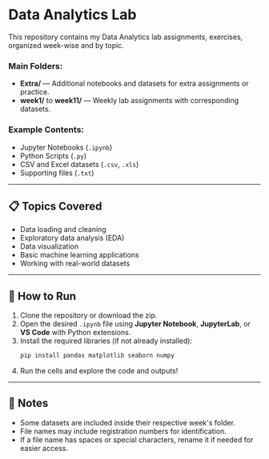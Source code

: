 # Data Analytics Lab

This repository contains my Data Analytics lab assignments, exercises, organized week-wise and by topic.

### Main Folders:

-  **Extra/** — Additional notebooks and datasets for extra assignments or practice.
-  **week1/** to **week11/** — Weekly lab assignments with corresponding datasets.

### Example Contents:

-  Jupyter Notebooks (`.ipynb`)
-  Python Scripts (`.py`)
-  CSV and Excel datasets (`.csv`, `.xls`)
-  Supporting files (`.txt`)

---

## 📋 Topics Covered

-  Data loading and cleaning
-  Exploratory data analysis (EDA)
-  Data visualization
-  Basic machine learning applications
-  Working with real-world datasets

---

## 🚀 How to Run

1. Clone the repository or download the zip.
2. Open the desired `.ipynb` file using **Jupyter Notebook**, **JupyterLab**, or **VS Code** with Python extensions.
3. Install the required libraries (if not already installed):
   ```bash
   pip install pandas matplotlib seaborn numpy
   ```
4. Run the cells and explore the code and outputs!

---

## 📢 Notes

-  Some datasets are included inside their respective week's folder.
-  File names may include registration numbers for identification.
-  If a file name has spaces or special characters, rename it if needed for easier access.
